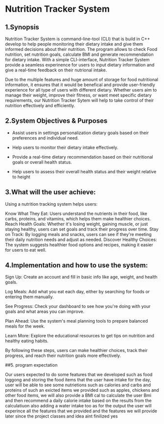 # **Nutrition Tracker System**

## 1.Synopsis

Nutrition Tracker System is command-line-tool (CLI) that is build in C++ develop to help people monitoring their dietary intake and give them informed decisions about their nutrition. The program allows to check Food nutrition, set nutrition goals, calculate BMI and generate recommendation for dietary intake. With a simple CLI-interface, Nutrition Tracker System provide a seamless experinence for users to input dietary information and give a real-time feedback on their nutrional intake. 

Due to the multiple features and huge amount of storage for food nutritional information, it ensures that it would be benefical and provide user-friendly experience for all type of users with different dietary. Whether users aim to manage their weight, improve their fitness, or want meet specific dietary requirements, our Nutrition Tracker Sytem will help to take control of their nutrition effectively and efficiently.

## 2.System Objectives & Purposes


* Assist users in settings personalization dietary goals based on their preferences and individual need.

* Help users to monitor their dietary intake effectively.

* Provide a real-time dietary recommendation based on their nutritional goals or overall health status.

* Help users to assess their overall health status and their weight relative to height


## 3.What will the user achieve:

Using a nutrition tracking system helps users:

Know What They Eat: Users understand the nutrients in their food, like carbs, proteins, and vitamins, which helps them make healthier choices.
Reach Health Goals: Whether it's losing weight, gaining muscle, or just staying healthy, users can set goals and track their progress over time.
Stay on Track: By logging meals and snacks, users can see if they're meeting their daily nutrition needs and adjust as needed.
Discover Healthy Choices: The system suggests healthier food options and recipes, making it easier for users to eat well.

## 4.Implementation and how to use the system:

Sign Up: Create an account and fill in basic info like age, weight, and health goals.

Log Meals: Add what you eat each day, either by searching for foods or entering them manually.

See Progress: Check your dashboard to see how you're doing with your goals and what areas you can improve.

Plan Ahead: Use the system's meal planning tools to prepare balanced meals for the week.

Learn More: Explore the educational resources to get tips on nutrition and healthy eating habits.

By following these steps, users can make healthier choices, track their progress, and reach their nutrition goals more effectively.

##5. program expectation 

Our users expected to do some features that we developed such as food loggong and storing the food items that the user have intake for the day, user will be able to see some nutrietions such as calories and carbs and proteins of such an exicted items we provided such as apples, chickens and other food items, we will also provide a BMI cal to calculate the user Bmi and then recommend a daily calorie intake based on the results from the calculatiuon  also adding a water intake too as for the output the user will experince all the features that we provided and the features we will provide later since the project classes and idea aint finilized yes 

 
